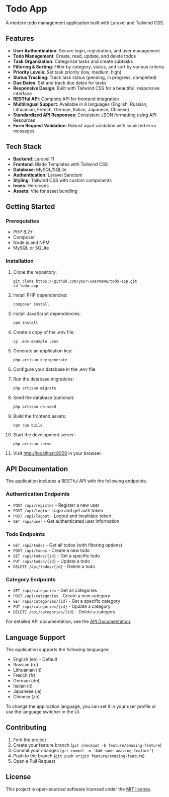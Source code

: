 # Todo App

A modern todo management application built with Laravel and Tailwind CSS.

## Features

- **User Authentication**: Secure login, registration, and user management
- **Todo Management**: Create, read, update, and delete todos
- **Task Organization**: Categorize tasks and create subtasks
- **Filtering & Sorting**: Filter by category, status, and sort by various criteria
- **Priority Levels**: Set task priority (low, medium, high)
- **Status Tracking**: Track task status (pending, in progress, completed)
- **Due Dates**: Set and track due dates for tasks
- **Responsive Design**: Built with Tailwind CSS for a beautiful, responsive interface
- **RESTful API**: Complete API for frontend integration
- **Multilingual Support**: Available in 8 languages (English, Russian, Lithuanian, French, German, Italian, Japanese, Chinese)
- **Standardized API Responses**: Consistent JSON formatting using API Resources
- **Form Request Validation**: Robust input validation with localized error messages

## Tech Stack

- **Backend**: Laravel 11
- **Frontend**: Blade Templates with Tailwind CSS
- **Database**: MySQL/SQLite
- **Authentication**: Laravel Sanctum
- **Styling**: Tailwind CSS with custom components
- **Icons**: Heroicons
- **Assets**: Vite for asset bundling

## Getting Started

### Prerequisites

- PHP 8.2+
- Composer
- Node.js and NPM
- MySQL or SQLite

### Installation

1. Clone the repository:
   ```
   git clone https://github.com/your-username/todo-app.git
   cd todo-app
   ```

2. Install PHP dependencies:
   ```
   composer install
   ```

3. Install JavaScript dependencies:
   ```
   npm install
   ```

4. Create a copy of the .env file:
   ```
   cp .env.example .env
   ```

5. Generate an application key:
   ```
   php artisan key:generate
   ```

6. Configure your database in the .env file.

7. Run the database migrations:
   ```
   php artisan migrate
   ```

8. Seed the database (optional):
   ```
   php artisan db:seed
   ```

9. Build the frontend assets:
   ```
   npm run build
   ```

10. Start the development server:
    ```
    php artisan serve
    ```

11. Visit [http://localhost:8000](http://localhost:8000) in your browser.

## API Documentation

The application includes a RESTful API with the following endpoints:

### Authentication Endpoints

- `POST /api/register` - Register a new user
- `POST /api/login` - Login and get auth token
- `POST /api/logout` - Logout and invalidate token
- `GET /api/user` - Get authenticated user information

### Todo Endpoints

- `GET /api/todos` - Get all todos (with filtering options)
- `POST /api/todos` - Create a new todo
- `GET /api/todos/{id}` - Get a specific todo
- `PUT /api/todos/{id}` - Update a todo
- `DELETE /api/todos/{id}` - Delete a todo

### Category Endpoints

- `GET /api/categories` - Get all categories
- `POST /api/categories` - Create a new category
- `GET /api/categories/{id}` - Get a specific category
- `PUT /api/categories/{id}` - Update a category
- `DELETE /api/categories/{id}` - Delete a category

For detailed API documentation, see the [API Documentation](API.md).

## Language Support

The application supports the following languages:

- English (en) - Default
- Russian (ru)
- Lithuanian (lt)
- French (fr)
- German (de)
- Italian (it)
- Japanese (ja)
- Chinese (zh)

To change the application language, you can set it in your user profile or use the language switcher in the UI.

## Contributing

1. Fork the project
2. Create your feature branch (`git checkout -b feature/amazing-feature`)
3. Commit your changes (`git commit -m 'Add some amazing feature'`)
4. Push to the branch (`git push origin feature/amazing-feature`)
5. Open a Pull Request

## License

This project is open-sourced software licensed under the [MIT license](LICENSE).
